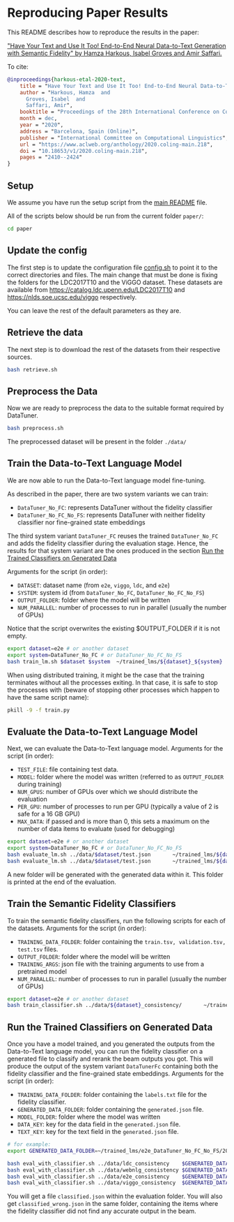# Reproducing Paper Results

This README describes how to reproduce the results in the paper:

["Have Your Text and Use It Too! End-to-End Neural Data-to-Text Generation with Semantic Fidelity" by Hamza Harkous, Isabel Groves and Amir Saffari.](https://www.aclweb.org/anthology/2020.coling-main.218/)

To cite:
```bibtex
@inproceedings{harkous-etal-2020-text,
    title = "Have Your Text and Use It Too! End-to-End Neural Data-to-Text Generation with Semantic Fidelity",
    author = "Harkous, Hamza  and
      Groves, Isabel  and
      Saffari, Amir",
    booktitle = "Proceedings of the 28th International Conference on Computational Linguistics",
    month = dec,
    year = "2020",
    address = "Barcelona, Spain (Online)",
    publisher = "International Committee on Computational Linguistics",
    url = "https://www.aclweb.org/anthology/2020.coling-main.218",
    doi = "10.18653/v1/2020.coling-main.218",
    pages = "2410--2424"
}
```    

## Setup

We assume you have run the setup script from the [main README](../README.md#environment-creation) file.


All of the scripts below should be run from the current folder `paper/`:

```bash
cd paper
```

## Update the config


The first step is to update the configuration file [config.sh](config.sh) to point it to the correct directories and files. 
The main change that must be done is fixing the folders for the LDC2017T10 and the ViGGO dataset. These datasets are available from https://catalog.ldc.upenn.edu/LDC2017T10 and https://nlds.soe.ucsc.edu/viggo respectively. 


You can leave the rest of the default parameters as they are.


## Retrieve the data
The next step is to download the rest of the datasets from their respective sources.


```bash
bash retrieve.sh
```

## Preprocess the Data
Now we are ready to preprocess the data to the suitable format required by DataTuner. 

```bash
bash preprocess.sh
```

The preprocessed dataset will be present in the folder `./data/`


## Train the Data-to-Text Language Model
We are now able to run the Data-to-Text language model fine-tuning.

As described in the paper, there are two system variants we can train: 
- `DataTuner_No_FC`: represents DataTuner without the fidelity classifier
- `DataTuner_No_FC_No_FS`: represents DataTuner with neither fidelity classifier nor fine-grained state embeddings

The third system variant `DataTuner_FC` reuses the trained `DataTuner_No_FC` and adds the fidelity classifier during the evaluation stage. Hence, the results for that system variant are the ones produced in the section [Run the Trained Classifiers on Generated Data](#run-the-trained-classifiers-on-generated-Data)

Arguments for the script (in order):
- `DATASET`: dataset name (from `e2e`, `viggo`, `ldc`, and `e2e`)
- `SYSTEM`: system id (from `DataTuner_No_FC`, `DataTuner_No_FC_No_FS`)
- `OUTPUT_FOLDER`: folder where the model will be written
- `NUM_PARALLEL`: number of processes to run in parallel (usually the number of GPUs)

Notice that the script overwrites the existing $OUTPUT_FOLDER if it is not empty.

```bash
export dataset=e2e # or another dataset
export system=DataTuner_No_FC # or DataTuner_No_FC_No_FS
bash train_lm.sh $dataset $system  ~/trained_lms/${dataset}_${system}  4
```

When using distributed training, it might be the case that the training terminates without all the processes exiting. In that case, it is safe to stop the processes with (beware of stopping other processes which happen to have the same script name):

```bash
pkill -9 -f train.py
```

## Evaluate the Data-to-Text Language Model
Next, we can evaluate the Data-to-Text language model.
Arguments for the script (in order):

- `TEST_FILE`: file containing test data.
- `MODEL`: folder where the model was written (referred to as `OUTPUT_FOLDER` during training)
- `NUM_GPUS`: number of GPUs over which we should distribute the evaluation
- `PER_GPU`: number of processes to run per GPU (typically a value of 2 is safe for a 16 GB GPU)
- `MAX_DATA`: if passed and is more than 0, this sets a maximum on the number of data items to evaluate (used for debugging)

```bash
export dataset=e2e # or another dataset
export system=DataTuner_No_FC # or DataTuner_No_FC_No_FS
bash evaluate_lm.sh ../data/$dataset/test.json       ~/trained_lms/${dataset}_${system}   4 2 0 
bash evaluate_lm.sh ../data/$dataset/test.json       ~/trained_lms/${dataset}_${system}   4 2 4
```

A new folder will be generated with the generated data within it. This folder is printed at the end of the evaluation.

## Train the Semantic Fidelity Classifiers

To train the semantic fidelity classifiers, run the following scripts for each of the datasets. 
Arguments for the script (in order):

- `TRAINING_DATA_FOLDER`: folder containing the `train.tsv, validation.tsv, test.tsv` files.
- `OUTPUT_FOLDER`: folder where the model will be written
- `TRAINING_ARGS`: json file with the training arguments to use from a pretrained model
- `NUM_PARALLEL`: number of processes to run in parallel (usually the number of GPUs)

```bash
export dataset=e2e # or another dataset
bash train_classifier.sh ../data/${dataset}_consistency/       ~/trained_classifiers/${dataset}   ./classifier_training_args/$dataset/${dataset}_model_training_args.json    4
```

## Run the Trained Classifiers on Generated Data

Once you have a model trained, and you generated the outputs from the Data-to-Text language model, you can run the fidelity classifier on a generated file to classify and rerank the beam outputs you got. This will produce the output of the system variant `DataTunerFc` containing both the fidelity classifier and the fine-grained state embeddings.
Arguments for the script (in order):

- `TRAINING_DATA_FOLDER`: folder containing the `labels.txt` file for the fidelity classifier.
- `GENERATED_DATA_FOLDER`: folder containing the `generated.json` file.
- `MODEL_FOLDER`: folder where the model was written
- `DATA_KEY`: key for the data field in the `generated.json` file.
- `TEXT_KEY`: key for the text field in the `generated.json` file.

```bash
# for example:
export GENERATED_DATA_FOLDER=~/trained_lms/e2e_DataTuner_No_FC_No_FS/2020-01-03_15-29-52/

bash eval_with_classifier.sh ../data/ldc_consistency    $GENERATED_DATA_FOLDER    ~/trained_classifiers/ldc       linearized_amr      answer_text
bash eval_with_classifier.sh ../data/webnlg_consistency $GENERATED_DATA_FOLDER    ~/trained_classifiers/webnlg    modifiedtripleset   text
bash eval_with_classifier.sh ../data/e2e_consistency    $GENERATED_DATA_FOLDER    ~/trained_classifiers/e2e       new_mr              ref
bash eval_with_classifier.sh ../data/viggo_consistency  $GENERATED_DATA_FOLDER    ~/trained_classifiers/viggo     new_mr              ref
```

You will get a file `classified.json` within the evaluation folder. You will also get `classified_wrong.json` in the same folder, containing the items where the fidelity classifier did not find any accurate output in the beam.

